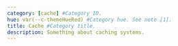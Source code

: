 ```yaml
---
category: [cache] #Category ID.
hue: var(--c-themeHueRed) #Category hue. See note [1].
title: Cache #Category title.
description: Something about caching systems.
---
```

